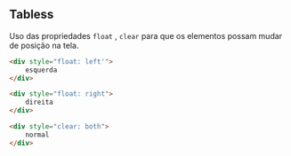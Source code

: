 ## Tabless

Uso das propriedades `float` , `clear` para que os elementos possam mudar de posição na tela.

```html
<div style="float: left'">
    esquerda
</div>

<div style="float: right">
    direita
</div>

<div style="clear: both">
    normal
</div>
```
